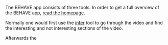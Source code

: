 The BEHAVE app consists of three tools.
In order to get a full overview of the BEHAVE app, [read the homepage](../).

Normally one would first use the [infer](infer.html) tool to go through the video and find the interesting and not interesting sections of the video.

Afterwards the 
